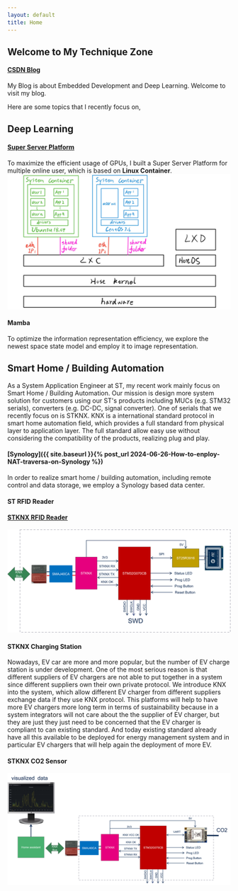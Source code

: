 ```yaml
---
layout: default
title: Home
---
```


## Welcome to My Technique Zone

#### [**CSDN Blog**](https://dwgan.blog.csdn.net/)

My Blog is about Embedded Development and Deep Learning. Welcome to visit my blog.

Here are some topics that I recently focus on,

## Deep Learning

#### [**Super Server Platform**](https://dwgan.github.io/super-server-platform/)

To maximize the efficient usage of GPUs, I built a Super Server Platform for multiple online user, which is based on **Linux Container**.\
![image-202406211933798](https://raw.githubusercontent.com/dwgan/PicGo/main/img/202406211933798.png)

#### **Mamba**

To optimize the information representation efficiency, we explore the newest space state model and employ it to image representation.



## Smart Home / Building Automation

As a System Application Engineer at ST, my recent work mainly focus on Smart Home / Building Automation. Our mission is design more system solution for customers using our ST's products including MUCs (e.g. STM32 serials), converters (e.g. DC-DC, signal converter). One of serials that we recently focus on is STKNX. KNX is a international standard protocol in smart home automation field, which provides a full standard from physical layer to application layer. The full standard allow easy use without considering the compatibility of the products, realizing plug and play.

#### [**Synology**]({{ site.baseurl }}{% post_url 2024-06-26-How-to-enploy-NAT-traversa-on-Synology %})

In order to realize smart home / building automation, including remote control and data storage, we employ a Synology based data center.

#### **ST RFID Reader**

#### [**STKNX RFID Reader**](git@github.com:dwgan/STKNX-RFID-Reader.git)

![image-20240628185032085](https://raw.githubusercontent.com/dwgan/PicGo/main/img/image-20240628185032085.png)

#### **STKNX Charging Station**

Nowadays, EV car are more and more popular, but the number of EV charge station is under development. One of the most serious reason is that different suppliers of EV chargers are not able to put together in a system since different suppliers own their own private protocol. 
We introduce KNX into the system, which allow different EV charger from different suppliers exchange data if they use KNX protocol. This platforms  will help to have more EV chargers more long term in terms of sustainability because in a system integrators will not care about the the supplier of EV charger, but they are just they just need to be concerned that the EV charger is compliant to can existing standard. And today existing standard already have all this available to be deployed for energy management system and in particular EV chargers that will help again the deployment of more EV.

#### **STKNX CO2 Sensor**

![image-20240628185247365](https://raw.githubusercontent.com/dwgan/PicGo/main/img/image-20240628185247365.png)
